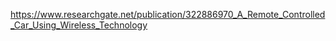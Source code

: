 https://www.researchgate.net/publication/322886970_A_Remote_Controlled_Car_Using_Wireless_Technology